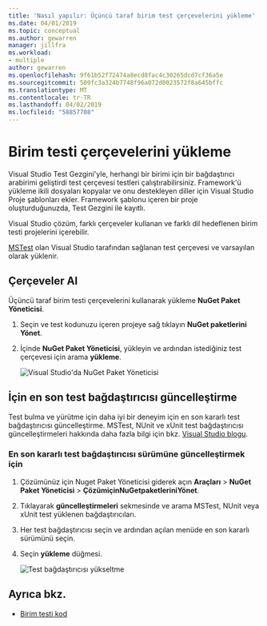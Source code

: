 ```yaml
---
title: 'Nasıl yapılır: Üçüncü taraf birim test çerçevelerini yükleme'
ms.date: 04/01/2019
ms.topic: conceptual
ms.author: gewarren
manager: jillfra
ms.workload:
- multiple
author: gewarren
ms.openlocfilehash: 9f61b52f72474a8ecd8fac4c30265dcd7cf36a5e
ms.sourcegitcommit: 509fc3a324b7748f96a072d0023572f8a645bffc
ms.translationtype: MT
ms.contentlocale: tr-TR
ms.lasthandoff: 04/02/2019
ms.locfileid: "58857708"
---
```

# <a name="install-unit-test-frameworks"></a>Birim testi çerçevelerini yükleme

Visual Studio Test Gezgini'yle, herhangi bir birimi için bir bağdaştırıcı arabirimi geliştirdi test çerçevesi testleri çalıştırabilirsiniz. Framework'ü yükleme ikili dosyaları kopyalar ve onu destekleyen diller için Visual Studio Proje şablonları ekler. Framework şablonu içeren bir proje oluşturduğunuzda, Test Gezgini ile kayıtlı.

Visual Studio çözüm, farklı çerçeveler kullanan ve farklı dil hedeflenen birim testi projelerini içerebilir.

[MSTest](getting-started-with-unit-testing.md) olan Visual Studio tarafından sağlanan test çerçevesi ve varsayılan olarak yüklenir.

## <a name="acquire-frameworks"></a>Çerçeveler Al

Üçüncü taraf birim testi çerçevelerini kullanarak yükleme **NuGet Paket Yöneticisi**.

1. Seçin ve test kodunuzu içeren projeye sağ tıklayın **NuGet paketlerini Yönet**.

2. İçinde **NuGet Paket Yöneticisi**, yükleyin ve ardından istediğiniz test çerçevesi için arama **yükleme**.

   ![Visual Studio'da NuGet Paket Yöneticisi](media/vs-2019/nuget-package-manager.png)

## <a name="update-to-the-latest-test-adapters"></a>İçin en son test bağdaştırıcısı güncelleştirme

Test bulma ve yürütme için daha iyi bir deneyim için en son kararlı test bağdaştırıcısı güncelleştirme. MSTest, NUnit ve xUnit test bağdaştırıcısı güncelleştirmeleri hakkında daha fazla bilgi için bkz. [Visual Studio blogu](https://devblogs.microsoft.com/visualstudio/test-experience-improvements/).

### <a name="to-update-to-the-latest-stable-test-adapter-version"></a>En son kararlı test bağdaştırıcısı sürümüne güncelleştirmek için

1. Çözümünüz için Nuget Paket Yöneticisi giderek açın **Araçları** > **NuGet Paket Yöneticisi** > **ÇözümiçinNuGetpaketleriniYönet**.

2. Tıklayarak **güncelleştirmeleri** sekmesinde ve arama MSTest, NUnit veya xUnit test yüklenen bağdaştırıcıları.

3. Her test bağdaştırıcısı seçin ve ardından açılan menüde en son kararlı sürümünü seçin.

4. Seçin **yükleme** düğmesi.

   ![Test bağdaştırıcısı yükseltme](media/install-adapter-upgrade.png)

## <a name="see-also"></a>Ayrıca bkz.

- [Birim testi kod](../test/unit-test-your-code.md)
